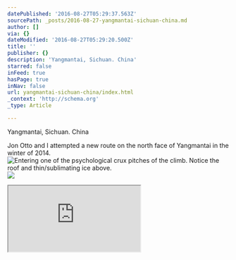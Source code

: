```yaml
---
datePublished: '2016-08-27T05:29:37.563Z'
sourcePath: _posts/2016-08-27-yangmantai-sichuan-china.md
author: []
via: {}
dateModified: '2016-08-27T05:29:20.500Z'
title: ''
publisher: {}
description: 'Yangmantai, Sichuan. China'
starred: false
inFeed: true
hasPage: true
inNav: false
url: yangmantai-sichuan-china/index.html
_context: 'http://schema.org'
_type: Article

---
```

Yangmantai, Sichuan. China

Jon Otto and I attempted a new route on the north face of Yangmantai in the winter of 2014\.
![Entering one of the psychological crux pitches of the climb. Notice the roof and thin/sublimating ice above.](https://s3-us-west-2.amazonaws.com/the-grid-img/p/e6c43ce7c6a6da318d023e9ca1863f992fe3b87f.jpg)
![](https://the-grid-user-content.s3-us-west-2.amazonaws.com/185e7a23-976a-4e21-9ef2-a9fd593c8664.jpg)

<iframe src="https://the-grid.github.io/ed-location/?latitude=31.41144&amp;longitude=103.03309&amp;zoom=5&amp;address=%E6%AF%95%E6%A3%9A%E6%B2%9F%E9%A3%8E%E6%99%AF%E5%8C%BA%2C%20%E6%9C%B4%E5%A4%B4%E6%A2%AD%E7%BD%97%E6%B2%9F%E5%A2%83%E5%86%85%2C%20Li%20Xian%2C%20Aba%20Cangzu%20Qiangzu%2C%20Sichuan%2C%20China" style=""></iframe>